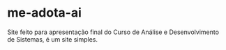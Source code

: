 # me-adota-ai
Site feito para apresentação final do Curso de Análise e Desenvolvimento de Sistemas, é um site simples.
